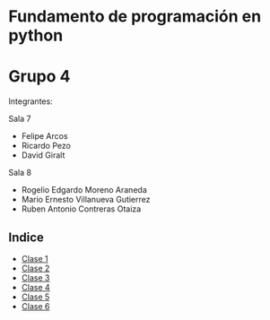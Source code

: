 
# Fundamento de programación en python
# Grupo 4

Integrantes:

Sala 7
 - Felipe Arcos
 - Ricardo Pezo
 - David Giralt


Sala 8
 - Rogelio Edgardo Moreno Araneda
 - Mario Ernesto Villanueva Gutierrez
 - Ruben Antonio Contreras Otaiza


## Indice

 - [Clase 1](/Clase%201)
 - [Clase 2](/Clase%202)
 - [Clase 3](/Clase%203)
 - [Clase 4](/Clase%204)
 - [Clase 5](/Clase%205)
 - [Clase 6](/Clase%206)